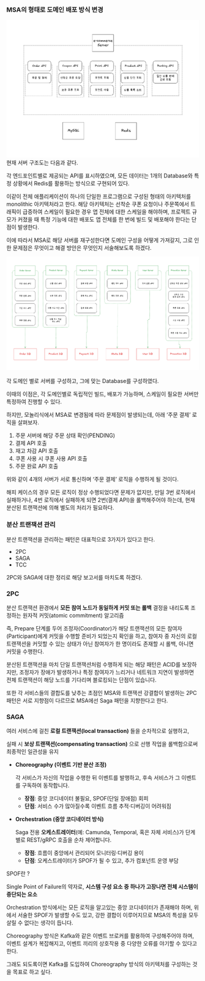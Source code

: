 ### MSA의 형태로 도메인 배포 방식 변경

![monolithic.png](img/monolithic.png)
현재 서버 구조도는 다음과 같다.

각 엔드포인트별로 제공되는 API를 표시하였으며, 모든 데이터는 1개의 Database와 특정 상황에서 Redis를 활용하는 방식으로 구현되어 있다.

이같이 전체 애플리케이션이 하나의 단일한 프로그램으로 구성된 형태의 아키텍처를 monolithic 아키텍처라고 한다. 해당 아키텍처는 선착순 쿠폰 요청이나 주문쪽에서 트래픽이 급증하여 스케일이 필요한 경우 앱 전체에 대한 스케일을 해야하며, 프로젝트 규모가 커졌을 때 특정 기능에 대한 배포도 앱 전체를 한 번에 빌드 및 배포해야 한다는 단점이 발생한다.

이에 따라서 MSA로 해당 서버를 재구성한다면 도메인 구성을 어떻게 가져갈지, 그로 인한 문제점은 무엇이고 해결 방안은 무엇인지 서술해보도록 하겠다.

![msa.png](img/msa.png)

각 도메인 별로 서버를 구성하고, 그에 맞는 Database를 구성하였다.

이때의 이점은, 각 도메인별로 독립적인 빌드, 배포가 가능하며, 스케일이 필요한 서버만 특정하여 진행할 수 있다.

하지만, 모놀리식에서 MSA로 변경됨에 따라 문제점이 발생되는데, 아래 ‘주문 결제’ 로직을 살펴보자.

1. 주문 서버에 해당 주문 상태 확인(PENDING)
2. 결제 API 호출
3. 재고 차감 API 호출
4. 쿠폰 사용 시 쿠폰 사용 API 호출
5. 주문 완료 API 호출

위와 같이 4개의 서버가 서로 통신하며 ‘주문 결제’ 로직을 수행하게 될 것이다.

해피 케이스의 경우 모든 로직이 정상 수행되었다면 문제가 없지만, 만일 3번 로직에서 실패하거나, 4번 로직에서 실패하게 되면 2번(결제 API)을 롤백해주어야 하는데, 현재 분산된 트랜잭션에 의해 별도의 처리가 필요하다.

### 분산 트랜잭션 관리

분산 트랜잭션을 관리하는 패턴은 대표적으로 3가지가 있다고 한다.

- 2PC
- SAGA
- TCC

2PC와 SAGA에 대한 정리로 해당 보고서를 마치도록 하겠다.

### 2PC

분산 트랜잭션 환경에서 **모든 참여 노드가 동일하게 커밋 또는 롤백** 결정을 내리도록 조정하는 원자적 커밋(atomic commitment) 알고리즘

즉, Prepare 단계를 두어 조정자(Coordinator)가 해당 트랜잭션의 모든 참여자(Participant)에게 커밋을 수행할 준비가 되었는지 확인을 하고, 참여자 중 자신의 로컬 트랜잭션을 커밋할 수 있는 상태가 아닌 참여자가 한 명이라도 존재할 시 롤백, 아니면 커밋을 수행한다.

분산된 트랜잭션을 마치 단일 트랜잭션처럼 수행하게 되는 해당 패턴은 ACID를 보장하지만, 조정자가 장애가 발생하거나 특정 참여자가 느리거나 네트워크 지연이 발생하면 전체 트랜잭션이 해당 노드를 기다리며 블로킹되는 단점이 있습니다.

또한 각 서비스들의 결합도를 낮추는 초점인 MSA와 트랜잭션 강결합이 발생하는 2PC 패턴은 서로 지향점이 다르므로 MSA에선 Saga 패턴을 지향한다고 한다.

### SAGA

여러 서비스에 걸친 **로컬 트랜잭션(local transaction)** 들을 순차적으로 실행하고,

실패 시 **보상 트랜잭션(compensating transaction)** 으로 선행 작업을 롤백함으로써 최종적인 일관성을 유지

- **Choreography (이벤트 기반 분산 조정)**

  각 서비스가 자신의 작업을 수행한 뒤 이벤트를 발행하고, 후속 서비스가 그 이벤트를 구독하여 동작합니다.

    - **장점**: 중앙 코디네이터 불필요, SPOF(단일 장애점) 회피
    - **단점**: 서비스 수가 많아질수록 이벤트 흐름 추적·디버깅이 어려워짐
- **Orchestration (중앙 코디네이터 방식)**

  Saga 전용 **오케스트레이터**(예: Camunda, Temporal, 혹은 자체 서비스)가 단계별로 REST/gRPC 호출을 순차 제어합니다.

    - **장점**: 흐름이 중앙에서 관리되어 모니터링·디버깅 용이
    - **단점**: 오케스트레이터가 SPOF가 될 수 있고, 추가 컴포넌트 운영 부담

SPOF란 ?

Single Point of Failure의 약자로, **시스템 구성 요소 중 하나가 고장나면 전체 시스템이 중단되는 요소**

Orchestration 방식에서는 모든 로직을 알고있는 중앙 코디네이터가 존재해야 하며, 위에서 서술한 SPOF가 발생할 수도 있고, 강한 결합이 이루어지므로 MSA의 특성을 모두 살릴 수 없다는 생각이 듭니다.

Choreography 방식은 Kafka와 같은 이벤트 브로커를 활용하여 구성해주어야 하며, 이벤트 설계가 복잡해지고, 이벤트 끼리의 상호작용 중 다양한 오류를 야기할 수 있다고 한다.

그래도 되도록이면 Kafka를 도입하여 Choreography 방식의 아키텍처를 구성하는 것을 목표로 하고 싶다.
